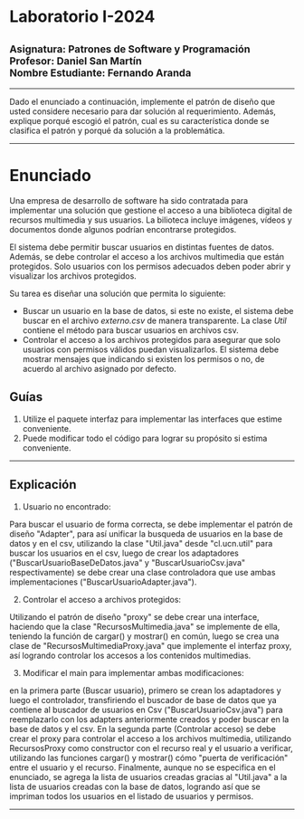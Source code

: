 
# Laboratorio I-2024
## <sup>Asignatura: Patrones de Software y Programación </sup> <br><sup>Profesor: Daniel San Martín</sup> <br> <sup> Nombre Estudiante: Fernando Aranda</sup>
<hr>
Dado el enunciado a continuación, implemente el patrón de diseño que usted considere necesario
para dar solución al requerimiento. Además, explique porqué escogió el patrón, cual es su característica
donde se clasifica el patrón y porqué da solución a la problemática.
<hr>

# Enunciado

Una empresa de desarrollo de software ha sido contratada para implementar una 
solución que gestione el acceso a una biblioteca digital de recursos multimedia y sus
usuarios. La bilioteca incluye imágenes, vídeos y documentos donde algunos podrían encontrarse protegidos.

El sistema debe permitir buscar usuarios en distintas fuentes de datos. Además, se debe controlar 
el acceso a los archivos multimedia que están protegidos. Solo usuarios con los permisos adecuados deben 
poder abrir y visualizar los archivos protegidos.

Su tarea es diseñar una solución que permita lo siguiente:

 * Buscar un usuario en la base de datos, si este no existe, el sistema debe buscar 
en el archivo *externo.csv* de manera transparente. La clase *Util* contiene el método para 
buscar usuarios en archivos csv.
 * Controlar el acceso a los archivos protegidos para asegurar que solo usuarios con 
permisos válidos puedan visualizarlos. El sistema debe mostrar mensajes que indicando si existen 
los permisos o no, de acuerdo al archivo asignado por defecto.

## Guías

1. Utilize el paquete interfaz para implementar las interfaces que estime conveniente.
2. Puede modificar todo el código para lograr su propósito si estima conveniente. 

<hr>

## Explicación
1) Usuario no encontrado:

Para buscar el usuario de forma correcta, se debe implementar el patrón de diseño "Adapter", para así unificar la busqueda de usuarios 
en la base de datos y en el csv, utilizando la clase "Util.java" desde "cl.ucn.util" para buscar los usuarios en el csv, 
luego de crear los adaptadores ("BuscarUsuarioBaseDeDatos.java" y "BuscarUsuarioCsv.java" respectivamente) se debe crear una clase 
controladora que use ambas implementaciones ("BuscarUsuarioAdapter.java").

2) Controlar el acceso a archivos protegidos:

Utilizando el patrón de diseño "proxy" se debe crear una interface, haciendo que la clase "RecursosMultimedia.java" se implemente
de ella, teniendo la función de cargar() y mostrar() en común, luego se crea una clase de "RecursosMultimediaProxy.java" que implemente el 
interfaz proxy, así logrando controlar los accesos a los contenidos multimedias.

3) Modificar el main para implementar ambas modificaciones:

en la primera parte (Buscar usuario), primero se crean los adaptadores y luego el controlador, transfiriendo el buscador de base de datos que ya contiene
al buscador de usuarios en Csv ("BuscarUsuarioCsv.java") para reemplazarlo con los adapters anteriormente creados y poder buscar en la base de datos y
el csv. En la segunda parte (Controlar acceso) se debe crear el proxy para controlar el acceso a los archivos multimedia, utilizando RecursosProxy como constructor con el
recurso real y el usuario a verificar, utilizando las funciones cargar() y mostrar() cómo "puerta de verificación" entre el usuario y el recurso.
Finalmente, aunque no se especifica en el enunciado, se agrega la lista de usuarios creadas gracias al "Util.java" a la lista de usuarios creadas con la base de datos, 
logrando así que se impriman todos los usuarios en el listado de usuarios y permisos.
<hr>